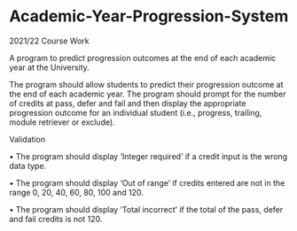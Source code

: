 # Academic-Year-Progression-System

2021/22 Course Work

A program to predict progression outcomes at the end of each academic year at the University.

The program should allow students to predict their progression outcome at the end of each academic year. The program should prompt for the number of credits at pass, defer and fail and then display the appropriate progression outcome for an individual student (i.e., progress, trailing, module retriever or exclude).

Validation

• The program should display ‘Integer required’ if a credit input is the wrong data type.

• The program should display ‘Out of range’ if credits entered are not in the range 0, 20, 40, 60, 80, 100 and 120.

• The program should display ‘Total incorrect’ if the total of the pass, defer and fail credits is not 120.
